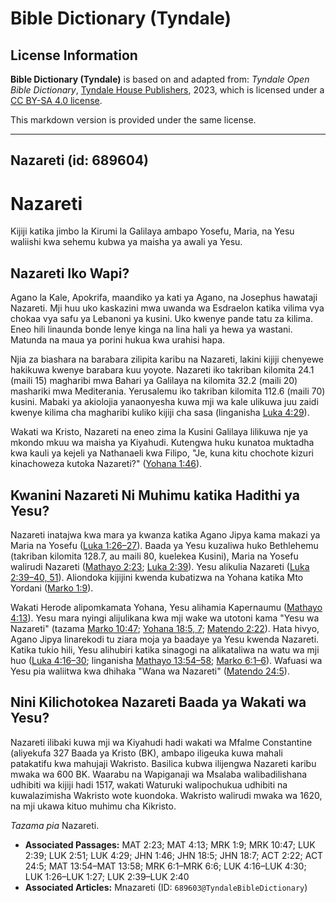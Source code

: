 # Bible Dictionary (Tyndale)

## License Information

**Bible Dictionary (Tyndale)** is based on and adapted from: _Tyndale Open Bible Dictionary_, [Tyndale House Publishers](https://tyndaleopenresources.com/), 2023, which is licensed under a [CC BY-SA 4.0 license](https://creativecommons.org/licenses/by-sa/4.0/legalcode.en).

This markdown version is provided under the same license.



--------------------------------

## Nazareti (id: 689604)

Nazareti
========

Kijiji katika jimbo la Kirumi la Galilaya ambapo Yosefu, Maria, na Yesu waliishi kwa sehemu kubwa ya maisha ya awali ya Yesu.

Nazareti Iko Wapi?
------------------

Agano la Kale, Apokrifa, maandiko ya kati ya Agano, na Josephus hawataji Nazareti. Mji huu uko kaskazini mwa uwanda wa Esdraelon katika vilima vya chokaa vya safu ya Lebanoni ya kusini. Uko kwenye pande tatu za kilima. Eneo hili linaunda bonde lenye kinga na lina hali ya hewa ya wastani. Matunda na maua ya porini hukua kwa urahisi hapa.

Njia za biashara na barabara zilipita karibu na Nazareti, lakini kijiji chenyewe hakikuwa kwenye barabara kuu yoyote. Nazareti iko takriban kilomita 24\.1 (maili 15\) magharibi mwa Bahari ya Galilaya na kilomita 32\.2 (maili 20\) mashariki mwa Mediterania. Yerusalemu iko takriban kilomita 112\.6 (maili 70\) kusini. Mabaki ya akiolojia yanaonyesha kuwa mji wa kale ulikuwa juu zaidi kwenye kilima cha magharibi kuliko kijiji cha sasa (linganisha [Luka 4:29](https://ref.ly/Luke4:29)).

Wakati wa Kristo, Nazareti na eneo zima la Kusini Galilaya lilikuwa nje ya mkondo mkuu wa maisha ya Kiyahudi. Kutengwa huku kunatoa muktadha kwa kauli ya kejeli ya Nathanaeli kwa Filipo, "Je, kuna kitu chochote kizuri kinachoweza kutoka Nazareti?" ([Yohana 1:46](https://ref.ly/John1:46)).

Kwanini Nazareti Ni Muhimu katika Hadithi ya Yesu?
--------------------------------------------------

Nazareti inatajwa kwa mara ya kwanza katika Agano Jipya kama makazi ya Maria na Yosefu ([Luka 1:26–27](https://ref.ly/Luke1:26-Luke1:27)). Baada ya Yesu kuzaliwa huko Bethlehemu (takriban kilomita 128\.7, au maili 80, kuelekea Kusini), Maria na Yosefu walirudi Nazareti ([Mathayo 2:23](https://ref.ly/Matt2:23); [Luka 2:39](https://ref.ly/Luke2:39)). Yesu alikulia Nazareti ([Luka 2:39–40, 51](https://ref.ly/Luke2:39-Luke2:40,Luke2:51)). Aliondoka kijijini kwenda kubatizwa na Yohana katika Mto Yordani ([Marko 1:9](https://ref.ly/Mark1:9)).

Wakati Herode alipomkamata Yohana, Yesu alihamia Kapernaumu ([Mathayo 4:13](https://ref.ly/Matt4:13)). Yesu mara nyingi alijulikana kwa mji wake wa utotoni kama "Yesu wa Nazareti" (tazama [Marko 10:47](https://ref.ly/Mark10:47); [Yohana 18:5, 7](https://ref.ly/John18:5,John18:7); [Matendo 2:22](https://ref.ly/Acts2:22)). Hata hivyo, Agano Jipya linarekodi tu ziara moja ya baadaye ya Yesu kwenda Nazareti. Katika tukio hili, Yesu alihubiri katika sinagogi na alikataliwa na watu wa mji huo ([Luka 4:16–30](https://ref.ly/Luke4:16-Luke4:30); linganisha [Mathayo 13:54–58](https://ref.ly/Matt13:54-Matt13:58); [Marko 6:1–6](https://ref.ly/Mark6:1-Mark6:6)). Wafuasi wa Yesu pia waliitwa kwa dhihaka "Wana wa Nazareti" ([Matendo 24:5](https://ref.ly/Acts24:5)).

Nini Kilichotokea Nazareti Baada ya Wakati wa Yesu?
---------------------------------------------------

Nazareti ilibaki kuwa mji wa Kiyahudi hadi wakati wa Mfalme Constantine (aliyekufa 327 Baada ya Kristo (BK), ambapo iligeuka kuwa mahali patakatifu kwa mahujaji Wakristo. Basilica kubwa ilijengwa Nazareti karibu mwaka wa 600 BK. Waarabu na Wapiganaji wa Msalaba walibadilishana udhibiti wa kijiji hadi 1517, wakati Waturuki walipochukua udhibiti na kuwalazimisha Wakristo wote kuondoka. Wakristo walirudi mwaka wa 1620, na mji ukawa kituo muhimu cha Kikristo.

*Tazama pia* Nazareti.

* **Associated Passages:** MAT 2:23; MAT 4:13; MRK 1:9; MRK 10:47; LUK 2:39; LUK 2:51; LUK 4:29; JHN 1:46; JHN 18:5; JHN 18:7; ACT 2:22; ACT 24:5; MAT 13:54–MAT 13:58; MRK 6:1–MRK 6:6; LUK 4:16–LUK 4:30; LUK 1:26–LUK 1:27; LUK 2:39–LUK 2:40
* **Associated Articles:** Mnazareti (ID: `689603@TyndaleBibleDictionary`)

